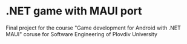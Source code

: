 # .NET game with MAUI port
 Final project for the course "Game development for Android with .NET MAUI" coruse for Software Engineering of Plovdiv University
